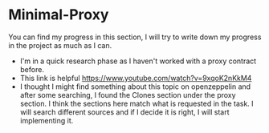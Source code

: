 # Minimal-Proxy

You can find my progress in this section, I will try to write down my progress in the project as much as I can.

* I'm in a quick research phase as I haven't worked with a proxy contract before.
* This link is helpful https://www.youtube.com/watch?v=9xqoK2nKkM4
* I thought I might find something about this topic on openzeppelin and after some searching, I found the Clones section under the proxy section. I think the sections here match what is requested in the task. I will search different sources and if I decide it is right, I will start implementing it.

